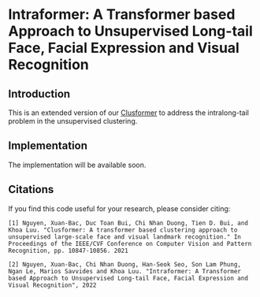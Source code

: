 # Intraformer: A Transformer based Approach to Unsupervised Long-tail Face, Facial Expression and Visual Recognition


## Introduction

This is an extended version of our [Clusformer](../Clusformer/) to address the intralong-tail problem in the unsupervised clustering.

## Implementation

The implementation will be available soon.

## Citations

If you find this code useful for your research, please consider citing:

```
[1] Nguyen, Xuan-Bac, Duc Toan Bui, Chi Nhan Duong, Tien D. Bui, and Khoa Luu. "Clusformer: A transformer based clustering approach to unsupervised large-scale face and visual landmark recognition." In Proceedings of the IEEE/CVF Conference on Computer Vision and Pattern Recognition, pp. 10847-10856. 2021

[2] Nguyen, Xuan-Bac, Chi Nhan Duong, Han-Seok Seo, Son Lam Phung, Ngan Le, Marios Savvides and Khoa Luu. "Intraformer: A Transformer based Approach to Unsupervised Long-tail Face, Facial Expression and Visual Recognition", 2022
```

